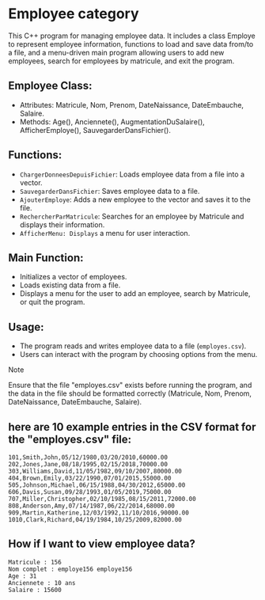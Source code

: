 # Employee category


This C++ program for managing employee data. It includes a class Employe to represent employee information, functions to load and save data from/to a file, and a menu-driven main program allowing users to add new employees, search for employees by matricule, and exit the program.

## Employee Class:
- Attributes: Matricule, Nom, Prenom, DateNaissance, DateEmbauche, Salaire.
- Methods: Age(), Anciennete(), AugmentationDuSalaire(), AfficherEmploye(), SauvegarderDansFichier().

## Functions:
- `ChargerDonneesDepuisFichier`: Loads employee data from a file into a vector.
- `SauvegarderDansFichier`: Saves employee data to a file.
- `AjouterEmploye`: Adds a new employee to the vector and saves it to the file.
- `RechercherParMatricule`: Searches for an employee by Matricule and displays their information.
- `AfficherMenu: Displays` a menu for user interaction.

## Main Function:
- Initializes a vector of employees.
- Loads existing data from a file.
- Displays a menu for the user to add an employee, search by Matricule, or quit the program.

## Usage:

- The program reads and writes employee data to a file (`employes.csv`).
- Users can interact with the program by choosing options from the menu.

> [!NOTE]
> Ensure that the file "employes.csv" exists before running the program, and the data in the file should be formatted correctly (Matricule, Nom, Prenom, DateNaissance, DateEmbauche, Salaire).


## here are 10 example entries in the CSV format for the "employes.csv" file:
```
101,Smith,John,05/12/1980,03/20/2010,60000.00
202,Jones,Jane,08/18/1995,02/15/2018,70000.00
303,Williams,David,11/05/1982,09/10/2007,80000.00
404,Brown,Emily,03/22/1990,07/01/2015,55000.00
505,Johnson,Michael,06/15/1988,04/30/2012,65000.00
606,Davis,Susan,09/28/1993,01/05/2019,75000.00
707,Miller,Christopher,02/10/1985,08/15/2011,72000.00
808,Anderson,Amy,07/14/1987,06/22/2014,68000.00
909,Martin,Katherine,12/03/1992,11/10/2016,90000.00
1010,Clark,Richard,04/19/1984,10/25/2009,82000.00
```
## How if I want to view employee data?
```
Matricule : 156
Nom complet : employe156 employe156
Age : 31
Anciennete : 10 ans
Salaire : 15600
```
